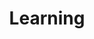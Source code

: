 ---
layout: topic
permalink: /learning/how-to-learn/
id: learning
title: Learning
hide_navigation: true
infos:
  title: Learning
  days: 30
  description: Learn how to learn
resources:
  - title: "Learning How to Learn: Powerful mental tools to help you master tough subjects - Coursera"
    url: https://www.coursera.org/learn/learning-how-to-learn
projects_ideas:
  - title: Define a career plan
  - title: Make a list of topics to learn
experiences: ~
projects_outcome: ~
---